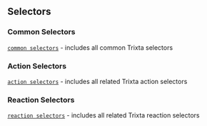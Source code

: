 ## Selectors
### Common Selectors
[`common selectors`](https://github.com/trixtateam/trixtaJS/blob/master/src/React/selectors/common.js)  - includes all common Trixta selectors

### Action Selectors
[`action selectors`](https://github.com/trixtateam/trixtaJS/blob/master/src/React/selectors/trixtaActions.js)  - includes all related Trixta action selectors

### Reaction Selectors
[`reaction selectors`](https://github.com/trixtateam/trixtaJS/blob/master/src/React/selectors/trixtaReactions.js)  - includes all related Trixta reaction selectors
